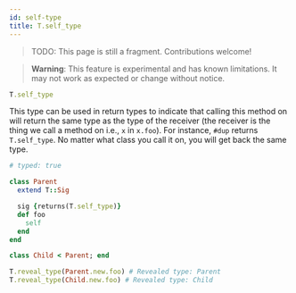 ```yaml
---
id: self-type
title: T.self_type
---
```


> TODO: This page is still a fragment. Contributions welcome!

> **Warning**: This feature is experimental and has known limitations. It may
> not work as expected or change without notice.

```ruby
T.self_type
```

This type can be used in return types to indicate that calling this method on
will return the same type as the type of the receiver (the receiver is the thing
we call a method on i.e., `x` in `x.foo`). For instance, `#dup` returns
`T.self_type`. No matter what class you call it on, you will get back the same
type.

```ruby
# typed: true

class Parent
  extend T::Sig

  sig {returns(T.self_type)}
  def foo
    self
  end
end

class Child < Parent; end

T.reveal_type(Parent.new.foo) # Revealed type: Parent
T.reveal_type(Child.new.foo) # Revealed type: Child
```
